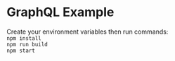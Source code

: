 <h1>GraphQL Example</h1>
<p>Create your environment variables then run commands:
<code>
npm install
npm run build
npm start
</code>  
</p>
